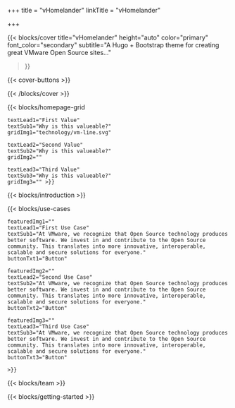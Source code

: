 +++
title = "vHomelander"
linkTitle = "vHomelander"

+++
<!-- blocks/cover content start -->
{{< blocks/cover 
	title="vHomelander" 
	height="auto" 
	color="primary" 
	font_color="secondary" 
	subtitle="A Hugo + Bootstrap theme for creating great VMware Open Source sites..." 
>}}

{{< cover-buttons >}}

{{< /blocks/cover >}}
<!-- blocks/cover content end -->

<!-- blocks/homepage-grid start -->
{{< blocks/homepage-grid 

	textLead1="First Value"
	textSub1="Why is this valueable?"
	gridImg1="technology/vm-line.svg"

	textLead2="Second Value" 
	textSub2="Why is this valueable?"
	gridImg2=""

	textLead3="Third Value"
	textSub3="Why is this valueable?"
	gridImg3="" >}}

<!-- blocks/homepage-grid End -->

<!-- blocks/introduction start -->
{{< blocks/introduction >}}
<!-- blocks/introduction end -->

<!-- blocks/use-cases begin -->
{{< blocks/use-cases 
	
	featuredImg1=""
	textLead1="First Use Case"
	textSub1="At VMware, we recognize that Open Source technology produces better software. We invest in and contribute to the Open Source community. This translates into more innovative, interoperable, scalable and secure solutions for everyone."
	buttonTxt1="Button"

	featuredImg2=""
	textLead2="Second Use Case" 
	textSub2="At VMware, we recognize that Open Source technology produces better software. We invest in and contribute to the Open Source community. This translates into more innovative, interoperable, scalable and secure solutions for everyone."
	buttonTxt2="Button"

	featuredImg3=""
	textLead3="Third Use Case"
	textSub3="At VMware, we recognize that Open Source technology produces better software. We invest in and contribute to the Open Source community. This translates into more innovative, interoperable, scalable and secure solutions for everyone."
	buttonTxt3="Button"
	
	>}}
<!-- blocks/use-cases end -->

<!-- blocks/team begin -->
{{< blocks/team  >}}
<!-- blocks/team end -->

<!-- blocks/getting-started begin -->
{{< blocks/getting-started >}}
<!-- blocks/getting-started end -->